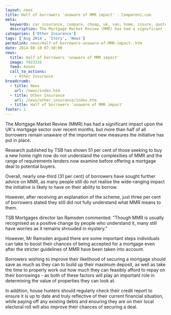 ```yaml
---
layout: news
title: Half of borrowers 'unaware of MMR impact' - Compareni.com
meta:
  keywords: car insurance, compare, cheap, uk, van, home, insure, quotes, online, comparison, bike, loans, life
  description: The Mortgage Market Review (MMR) has had a significant impact upon the UK&#39;s mortgage sector over recent months, but more than half of all borrower
categories: ['Other Insurance']
tags: ['Aug 2014', 'Story', 'News']
permalink: news/Half-of-borrowers-unaware-of-MMR-impact-.htm
date: 2014-08-18 07:30:00
news:
  title: Half of borrowers 'unaware of MMR impact'
  image: 7023335
  feed: Axonn
  call_to_actions:
    - Other Insurance
breadcrumb:
  - title: News
    url: /news/index.htm
  - title: Other Insurance
    url: /news/other_insurance/index.htm
  - title: Half of borrowers 'unaware of MMR impact'
footer: 1
---
```


The Mortgage Market Review (MMR) has had a significant impact upon the UK&#39;s mortgage sector over recent months, but more than half of all borrowers remain unaware of the important new measures the initiative has put in place.

Research published by TSB has shown 51 per cent of those seeking to buy a new home right now do not understand the complexities of MMR and the range of requirements lenders now examine before offering a mortgage deal to potential buyers.

Overall, nearly one-third (31 per cent) of borrowers have sought further advice on MMR, as many people still do not realise the wide-ranging impact the initiative is likely to have on their ability to borrow.

However, after receiving an explanation of the scheme, just three per cent of borrowers stated they still did not fully understand what MMR means to them.

TSB Mortgages director Ian Ramsden commented: &quot;Though MMR is usually recognised as a positive change by people who understand it, many still have worries as it remains shrouded in mystery.&quot;

However, Mr Ramsden argued there are some important steps individuals can take to boost their chances of being accepted for a mortgage even after the stricter guidelines of MMR have been taken into account.

Borrowers wishing to improve their likelihood of securing a mortgage should save as much as they can to build up their maximum deposit, as well as take the time to properly work out how much they can feasibly afford to repay on their borrowings - as both of these factors will play an important role in determining the value of properties they can look at.

In addition, house hunters should regularly check their credit report to ensure it is up to date and truly reflective of their current financial situation, while paying off any existing debts and ensuring they are on their local electoral roll will also improve their chances of securing a deal.
